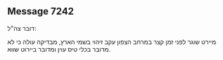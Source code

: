 ## Message 7242

דובר צה"ל:

מיירט שוגר לפני זמן קצר במרחב הצפון עקב זיהוי בשמי הארץ, מבדיקה עולה כי לא מדובר בכלי טיס עוין ומדובר ביירוט שווא.

